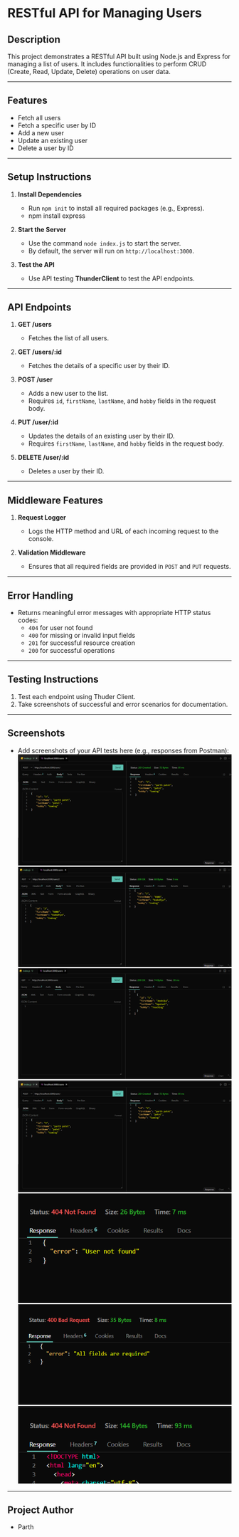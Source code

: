 # RESTful API for Managing Users

## **Description**
This project demonstrates a RESTful API built using Node.js and Express for managing a list of users. It includes functionalities to perform CRUD (Create, Read, Update, Delete) operations on user data.

---

## **Features**
- Fetch all users
- Fetch a specific user by ID
- Add a new user
- Update an existing user
- Delete a user by ID

---

## **Setup Instructions**

1. **Install Dependencies**
   - Run `npm init` to install all required packages (e.g., Express).
   - npm install express

2. **Start the Server**
   - Use the command `node index.js` to start the server.
   - By default, the server will run on `http://localhost:3000`.

3. **Test the API**
   - Use API testing  **ThunderClient** to test the API endpoints.

---

## **API Endpoints**

1. **GET /users**
   - Fetches the list of all users.

2. **GET /users/:id**
   - Fetches the details of a specific user by their ID.

3. **POST /user**
   - Adds a new user to the list.
   - Requires `id`, `firstName`, `lastName`, and `hobby` fields in the request body.

4. **PUT /user/:id**
   - Updates the details of an existing user by their ID.
   - Requires `firstName`, `lastName`, and `hobby` fields in the request body.

5. **DELETE /user/:id**
   - Deletes a user by their ID.

---

## **Middleware Features**

1. **Request Logger**
   - Logs the HTTP method and URL of each incoming request to the console.

2. **Validation Middleware**
   - Ensures that all required fields are provided in `POST` and `PUT` requests.

---

## **Error Handling**
- Returns meaningful error messages with appropriate HTTP status codes:
  - `404` for user not found
  - `400` for missing or invalid input fields
  - `201` for successful resource creation
  - `200` for successful operations

---

## **Testing Instructions**

1. Test each endpoint using Thuder Client.
2. Take screenshots of successful and error scenarios for documentation.

---

## **Screenshots**

- Add screenshots of your API tests here (e.g., responses from Postman):
 ![Post](ScreenShot/POST.png)
 ![PUT](ScreenShot/PUT.png)
 ![GET](ScreenShot/GET.png)
 ![Delete](ScreenShot/POST.png)
 ![ERROR](ScreenShot/Error.png)
 ![ERROR 2](ScreenShot/Error-All-field-required.png)
 ![404 Error](ScreenShot/404.png)

---

## **Project Author**
- Parth

